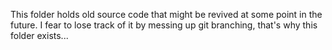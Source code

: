 This folder holds old source code that might be revived at some point in the future.
I fear to lose track of it by messing up git branching, that's why this folder exists...